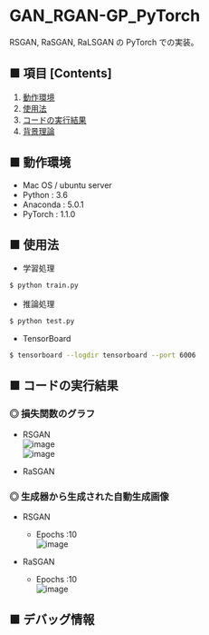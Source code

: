 # GAN_RGAN-GP_PyTorch
RSGAN, RaSGAN, RaLSGAN の PyTorch での実装。

## ■ 項目 [Contents]
1. [動作環境](#動作環境)
1. [使用法](#使用法)
1. [コードの実行結果](#コードの実行結果)
1. [背景理論](https://github.com/Yagami360/MachineLearning-Papers_Survey/issues/51)

## ■ 動作環境

- Mac OS / ubuntu server
- Python : 3.6
- Anaconda : 5.0.1
- PyTorch : 1.1.0

## ■ 使用法

- 学習処理
```sh
$ python train.py
```

- 推論処理
```sh
$ python test.py
```

- TensorBoard
```sh
$ tensorboard --logdir tensorboard --port 6006
```

<a id="コードの実行結果"></a>

## ■ コードの実行結果

<!--

|パラメータ名|値（実行条件１）|値（実行条件２）|
|---|---|---|
|実験名：<br>`args.exper_name`|""|""|
|学習用データセット：`args.dataset`|"mnist"|"cifar-10"|
|使用デバイス：<br>`args.device`|"gpu"|←|
|シード値|`random.seed(8)`<br>`np.random.seed(8)`<br>`torch.manual_seed(8)`|←|
|エポック数：<br>`args.n_epoches`|10|50|
|バッチサイズ：<br>`args.batch_size`|64|64|
|生成器に入力するノイズ z の次数：<br>`args.n_input_noize_z`|100|100|
|入力画像のサイズ：<br>`args.image_size`|64|64|
|入力画像のチャンネル数：<br>`args.n_channels`|1|3|
|特徴マップの枚数：<br>`args.n_fmaps`|64|64|
|最適化アルゴリズム|Adam|←|
|学習率：<br>`args.lr`|0.00005|←|
|クリティックの更新回数：<br>`args.n_critic`|5|←|
|重みクリッピングの下限値：<br>`args.w_clamp_lower`|-0.01|←|
|重みクリッピングの上限値：<br>`args.w_clamp_upper`|0.01|←|

-->

### ◎ 損失関数のグラフ

- RSGAN<br>
    ![image](https://user-images.githubusercontent.com/25688193/70800236-1088a000-1def-11ea-9a72-5bb289360563.png)<br>
    ![image](https://user-images.githubusercontent.com/25688193/70800017-7fb1c480-1dee-11ea-86bc-ca0c63a1dc11.png)<br>


- RaSGAN<br>

### ◎ 生成器から生成された自動生成画像

- RSGAN<br>
    - Epochs :10<br>
            ![image](https://user-images.githubusercontent.com/25688193/70800135-d15a4f00-1dee-11ea-9275-0dd44068a599.png)<br>

- RaSGAN<br>
    - Epochs :10<br>
        ![image](https://user-images.githubusercontent.com/25688193/70803801-42523480-1df8-11ea-8807-4dfa0149fe4b.png)<br>


## ■ デバッグ情報

